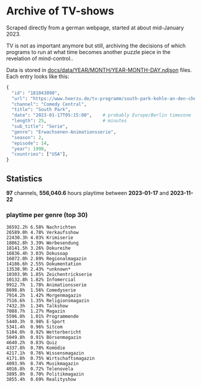 # Archive of TV-shows

Scraped directly from a german webpage, started at about mid-January 2023.

TV is not as important anymore but still, archiving the decisions of which programs to run at what time
becomes another puzzle piece in the revelation of mind-control.. 

Data is stored in [docs/data/YEAR/MONTH/YEAR-MONTH-DAY.ndjson](docs/data/) files. 
Each entry looks like this:

```python
{
  "id": "181043890", 
  "url": "https://www.hoerzu.de/tv-programm/south-park-kohle-an-den-chefkoch/bid_181043890/", 
  "channel": "Comedy Central", 
  "title": "South Park", 
  "date": "2023-01-17T05:15:00",    # probably Europe/Berlin timezone 
  "length": 25,                     # minutes 
  "sub_title": "Serie", 
  "genre": "Erwachsenen-Animationsserie", 
  "season": 2, 
  "episode": 14, 
  "year": 1998, 
  "countries": ["USA"],
}
```

## Statistics

**97** channels, **556,040.6** hours playtime between **2023-01-17** and **2023-11-22**


### playtime per genre (top 30)

    36592.2h 6.58% Nachrichten
    26589.0h 4.78% Verkaufsshow
    22430.3h 4.03% Krimiserie
    18862.8h 3.39% Werbesendung
    18141.5h 3.26% Dokureihe
    16836.4h 3.03% Dokusoap
    16072.0h 2.89% Regionalmagazin
    14186.6h 2.55% Dokumentation
    13538.9h 2.43% *unknown*
    10303.9h 1.85% Zeichentrickserie
    10132.8h 1.82% Infomercial
    9912.7h  1.78% Animationsserie
    8698.8h  1.56% Comedyserie
    7914.2h  1.42% Morgenmagazin
    7516.6h  1.35% Religionsmagazin
    7432.3h  1.34% Talkshow
    7088.7h  1.27% Magazin
    5596.0h  1.01% Programmende
    5440.3h  0.98% E-Sport
    5341.4h  0.96% Sitcom
    5104.0h  0.92% Wetterbericht
    5049.8h  0.91% Börsenmagazin
    4640.2h  0.83% Quiz
    4337.8h  0.78% Komödie
    4217.1h  0.76% Wissensmagazin
    4171.8h  0.75% Wirtschaftsmagazin
    4093.9h  0.74% Musikmagazin
    4016.8h  0.72% Telenovela
    3895.0h  0.70% Politikmagazin
    3855.4h  0.69% Realityshow
